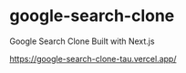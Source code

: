 # google-search-clone
Google Search Clone Built with Next.js

https://google-search-clone-tau.vercel.app/
